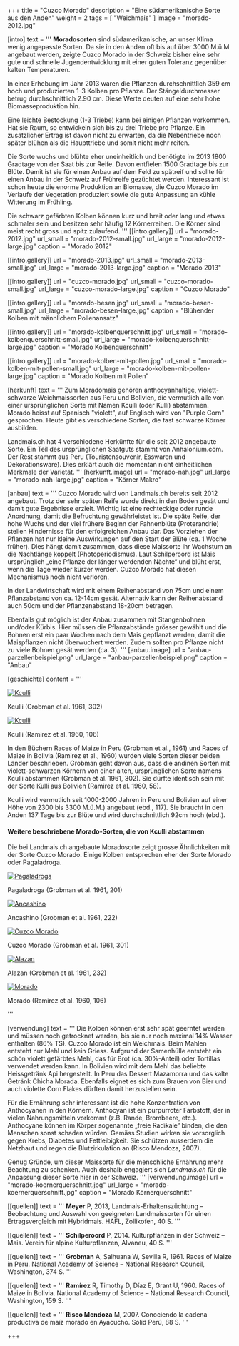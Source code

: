 +++
title = "Cuzco Morado"
description = "Eine südamerikanische Sorte aus den Anden"
weight = 2
tags = [ "Weichmais" ]
image = "morado-2012.jpg"

[intro]
  text = '''
**Moradosorten** sind südamerikanische, an unser Klima wenig angepasste Sorten. Da sie in den Anden oft bis auf über 3000 M.ü.M angebaut werden, zeigte Cuzco Morado in der Schweiz bisher eine sehr gute und schnelle Jugendentwicklung mit einer guten Toleranz gegenüber kalten Temperaturen.

In einer Erhebung im Jahr 2013  waren die Pflanzen durchschnittlich 359 cm hoch und produzierten 1-3 Kolben pro Pflanze. Der Stängeldurchmesser betrug durchschnittlich 2.90 cm. Diese Werte deuten auf eine sehr hohe Biomasseproduktion hin.

Eine leichte Bestockung (1-3 Triebe) kann bei einigen Pflanzen vorkommen. Hat sie Raum, so entwickeln sich bis zu drei Triebe pro Pflanze. Ein zusätzlicher Ertrag ist davon nicht zu erwarten, da die Nebentriebe noch später blühen als die Haupttriebe und somit nicht mehr reifen.

Die Sorte wuchs und blühte eher uneinheitlich und benötigte im 2013 1800 Gradtage von der Saat bis zur Reife. Davon entfielen 1500 Gradtage bis zur Blüte. Damit ist sie für einen Anbau auf dem Feld zu spätreif und sollte für einen Anbau in der Schweiz auf Frühreife gezüchtet werden. Interessant ist schon heute die enorme Produktion an Biomasse, die Cuzco Morado im Verlaufe der Vegetation produziert sowie die gute Anpassung an kühle Witterung im Frühling.

Die schwarz gefärbten Kolben können kurz und breit oder lang und etwas schmaler sein und besitzen sehr häufig 12 Körnerreihen. Die Körner sind meist recht gross und spitz zulaufend.
'''
  [[intro.gallery]]
    url = "morado-2012.jpg"
    url_small = "morado-2012-small.jpg"
    url_large = "morado-2012-large.jpg"
    caption = "Morado 2012"

  [[intro.gallery]]
    url = "morado-2013.jpg"
    url_small = "morado-2013-small.jpg"
    url_large = "morado-2013-large.jpg"
    caption = "Morado 2013"

  [[intro.gallery]]
    url = "cuzco-morado.jpg"
    url_small = "cuzco-morado-small.jpg"
    url_large = "cuzco-morado-large.jpg"
    caption = "Cuzco Morado"

  [[intro.gallery]]
    url = "morado-besen.jpg"
    url_small = "morado-besen-small.jpg"
    url_large = "morado-besen-large.jpg"
    caption = "Blühender Kolben mit männlichem Pollenansatz"

  [[intro.gallery]]
    url = "morado-kolbenquerschnitt.jpg"
    url_small = "morado-kolbenquerschnitt-small.jpg"
    url_large = "morado-kolbenquerschnitt-large.jpg"
    caption = "Morado Kolbenquerschnitt"    

  [[intro.gallery]]
    url = "morado-kolben-mit-pollen.jpg"
    url_small = "morado-kolben-mit-pollen-small.jpg"
    url_large = "morado-kolben-mit-pollen-large.jpg"
    caption = "Morado Kolben mit Pollen"


[herkunft]
  text = '''
Zum Moradomais gehören anthocyanhaltige, violett-schwarze Weichmaissorten aus Peru und Bolivien, die vermutlich alle von einer ursprünglichen Sorte mit Namen Kculli (oder Kulli) abstammen. Morado heisst auf Spanisch "violett", auf Englisch wird von "Purple Corn" gesprochen. Heute gibt es verschiedene Sorten, die fast schwarze Körner ausbilden.

Landmais.ch hat 4 verschiedene Herkünfte für die seit 2012 angebaute Sorte. Ein Teil des ursprünglichen Saatguts stammt von Anhalonium.com. Der Rest stammt aus Peru (Touristensouvenir, Esswaren und Dekorationsware). Dies erklärt auch die momentan nicht einheitlichen Merkmale der Varietät.
'''
  [herkunft.image]
    url = "morado-nah.jpg"
    url_large = "morado-nah-large.jpg"
    caption = "Körner Makro"


[anbau]
  text = '''
Cuzco Morado wird von Landmais.ch bereits seit 2012 angebaut. Trotz der sehr späten Reife wurde direkt in den Boden gesät und damit gute Ergebnisse erzielt. Wichtig ist eine rechteckige oder runde Anordnung, damit die Befruchtung gewährleistet ist. Die späte Reife, der hohe Wuchs und der viel frühere Beginn der Fahnenblüte (Proterandrie) stellen Hindernisse für den erfolgreichen Anbau dar. Das Vorziehen der Pflanzen hat nur kleine Auswirkungen auf den Start der Blüte (ca. 1 Woche früher). Dies hängt damit zusammen, dass diese Maissorte ihr Wachstum an die Nachtlänge koppelt (Photoperiodismus). Laut Schilperoord  ist Mais ursprünglich „eine Pflanze der länger werdenden Nächte“ und blüht erst, wenn die Tage wieder kürzer werden. Cuzco Morado hat diesen Mechanismus noch nicht verloren.

In der Landwirtschaft wird mit einem Reihenabstand von 75cm und einem Pflanzabstand von ca. 12-14cm gesät. Alternativ kann der Reihenabstand auch 50cm und der Pflanzenabstand 18-20cm betragen.

Ebenfalls gut möglich ist der Anbau zusammen mit Stangenbohnen und/oder Kürbis. Hier müssen die Pflanzabstände grösser gewählt und die Bohnen erst ein paar Wochen nach dem Mais gepflanzt werden, damit die Maispflanzen nicht überwuchert werden. Zudem sollten pro Pflanze nicht zu viele Bohnen gesät werden (ca. 3).
'''
  [anbau.image]
    url = "anbau-parzellenbeispiel.png"
    url_large = "anbau-parzellenbeispiel.png"
    caption = "Anbau"


[geschichte]
  content = '''
<div class="row">
  <div class="col-sm-4 col-sm-push-8">
    <div class="row">
      <div class="col-sm-12 col-xs-6 text-center">
        <a data-lightbox data-lightbox-gallery="geschichte" href="/maissorten/cuzco-morado/geschichte-kculli-1.png" title="Kculli">
          <img class="img-responsive center-block" alt="Kculli" src="/maissorten/cuzco-morado/geschichte-kculli-1.png" style="max-height: 150px">
          <i class="fa fa-search"></i>
        </a>
        <p>Kculli (Grobman et al. 1961, 302)</p>
      </div>
      <div class="col-sm-12 col-xs-6 text-center">
        <a data-lightbox data-lightbox-gallery="geschichte" href="/maissorten/cuzco-morado/geschichte-kculli-2.png" title="Kculli">
          <img class="img-responsive center-block" alt="Kculli" src="/maissorten/cuzco-morado/geschichte-kculli-2.png" style="max-height: 150px">
          <i class="fa fa-search"></i>
        </a>
        <p>Kculli (Ramirez et al. 1960, 106)</p>
      </div>
    </div>
  </div>
  <div class="col-sm-8 col-sm-pull-4 mg-t-xso">
    <p>In den Büchern Races of Maize in Peru (Grobman et al., 1961) und Races of Maize in Bolivia (Ramirez et al., 1960) wurden viele Sorten dieser beiden Länder beschrieben. Grobman geht davon aus, dass die andinen Sorten mit violett-schwarzen Körnern von einer alten, ursprünglichen Sorte namens Kculli abstammen (Grobman et al. 1961, 302). Sie dürfte identisch sein mit der Sorte Kulli aus Bolivien (Ramirez et al. 1960, 58).</p>
    <p>Kculli wird vermutlich seit 1000-2000 Jahren in Peru und Bolivien auf einer Höhe von 2300 bis 3300 M.ü.M.) angebaut (ebd., 117). Sie braucht in den Anden 137 Tage bis zur Blüte und wird durchschnittlich 92cm hoch (ebd.).</p>
  </div>
</div>


<h4>Weitere beschriebene Morado-Sorten, die von Kculli abstammen</h4>
<p>Die bei Landmais.ch angebaute Moradosorte zeigt grosse Ähnlichkeiten mit der Sorte Cuzco Morado. Einige Kolben entsprechen eher der Sorte Morado oder Pagaladroga.</p>
<div class="row">
  <div class="col-xs-6 col-sm-4 text-center">
    <a data-lightbox data-lightbox-gallery="geschichte" href="/maissorten/cuzco-morado/geschichte-pagaladroga.png" title="Pagaladroga">
      <img class="img-responsive center-block" alt="Pagaladroga" src="/maissorten/cuzco-morado/geschichte-pagaladroga.png" style="max-height: 150px">
      <i class="fa fa-search"></i>
    </a>
    <p>Pagaladroga (Grobman et al. 1961, 201)</p>
  </div>
  <div class="col-xs-6 col-sm-4 text-center">
    <a data-lightbox data-lightbox-gallery="geschichte" href="/maissorten/cuzco-morado/geschichte-ancashino.png" title="Ancashino">
      <img class="img-responsive center-block" alt="Ancashino" src="/maissorten/cuzco-morado/geschichte-ancashino.png" style="max-height: 150px">
      <i class="fa fa-search"></i>
    </a>
    <p>Ancashino (Grobman et al. 1961, 222)</p>
  </div>
  <div class="col-xs-6 col-sm-4 text-center">
    <a data-lightbox data-lightbox-gallery="geschichte" href="/maissorten/cuzco-morado/geschichte-cuzco-morado.png" title="Cuzco Morado">
      <img class="img-responsive center-block" height="" alt="Cuzco Morado" src="/maissorten/cuzco-morado/geschichte-cuzco-morado.png" style="max-height: 150px">
      <i class="fa fa-search"></i>
    </a>
    <p>Cuzco Morado (Grobman et al. 1961, 301)</p>
  </div>
  <div class="col-xs-6 col-sm-4 text-center">
    <a data-lightbox data-lightbox-gallery="geschichte" href="/maissorten/cuzco-morado/geschichte-alazan.png" title="Alazan">
      <img class="img-responsive center-block" alt="Alazan" src="/maissorten/cuzco-morado/geschichte-alazan.png" style="max-height: 150px">
      <i class="fa fa-search"></i>
    </a>
    <p>Alazan (Grobman et al. 1961, 232)</p>
  </div>
  <div class="col-xs-6 col-sm-4 text-center">
    <a data-lightbox data-lightbox-gallery="geschichte" href="/maissorten/cuzco-morado/geschichte-morado.png" title="Morado">
      <img class="img-responsive center-block" alt="Morado" src="/maissorten/cuzco-morado/geschichte-morado.png" style="max-height: 150px">
      <i class="fa fa-search"></i>
    </a>
    <p>Morado (Ramirez et al. 1960, 106)</p>
  </div>
</div>
'''


[verwendung]
  text = '''
Die Kolben können erst sehr spät geerntet werden und müssen noch getrocknet werden, bis sie nur noch maximal 14% Wasser enthalten (86% TS). Cuzco Morado ist ein Weichmais. Beim Mahlen entsteht nur Mehl und kein Griess. Aufgrund der Samenhülle entsteht ein schön violett gefärbtes Mehl, das für Brot (ca. 30%-Anteil) oder Tortillas verwendet werden kann. In Bolivien wird mit dem Mehl das beliebte Heissgetränk Api hergestellt. In Peru das Dessert Mazamorra und das kalte Getränk Chicha Morada. Ebenfalls eignet es sich zum Brauen von Bier und auch violette Corn Flakes dürften damit herzustellen sein.

Für die Ernährung sehr interessant ist die hohe Konzentration von Anthocyanen in den Körnern. Anthocyan ist ein purpurroter Farbstoff, der in vielen Nahrungsmitteln vorkommt (z.B. Rande, Brombeere, etc.). Anthocyane können im Körper sogenannte „freie Radikale“ binden, die den Menschen sonst schaden würden. Gemäss Studien wirken sie vorsorglich gegen Krebs, Diabetes und Fettleibigkeit. Sie schützen ausserdem die Netzhaut und regen die Blutzirkulation an (Risco Mendoza, 2007).

Genug Gründe, um dieser Maissorte für die menschliche Ernährung mehr Beachtung zu schenken. Auch deshalb engagiert sich *Landmais.ch* für die Anpassung dieser Sorte hier in der Schweiz.
'''
  [verwendung.image]
    url = "morado-koernerquerschnitt.jpg"
    url_large = "morado-koernerquerschnitt.jpg"
    caption = "Morado Körnerquerschnitt"


[[quellen]]
  text = '''
**Meyer** P, 2013, Landmais-Erhaltenszüchtung – Beobachtung und Auswahl von geeigneten Landmaissorten für einen Ertragsvergleich mit Hybridmais. HAFL, Zollikofen, 40 S.
'''

[[quellen]]
  text = '''
**Schilperoord** P, 2014. Kulturpflanzen in der Schweiz – Mais. Verein für alpine Kulturpflanzen, Alvaneu, 40 S.
'''

[[quellen]]
  text = '''
**Grobman** A, Salhuana W, Sevilla R, 1961. Races of Maize in Peru. National Academy of Science – National Research Council, Washington, 374 S.
'''

[[quellen]]
  text = '''
**Ramírez** R, Timothy D, Díaz E, Grant U, 1960. Races of Maize in Bolivia. National Academy of Science – National Research Council, Washington, 159 S.
'''

[[quellen]]
  text = '''
**Risco Mendoza** M, 2007. Conociendo la cadena productiva de maíz morado en Ayacucho. Solid Perú, 88 S.
'''



+++
